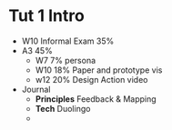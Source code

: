 # Tut 1 Intro

- W10 Informal Exam 35%
- A3 45%
  - W7  7%  persona
  - W10 18% Paper and prototype vis
  - w12 20% Design Action video
- Journal
  - **Principles** Feedback & Mapping
  - **Tech** Duolingo
  - 
